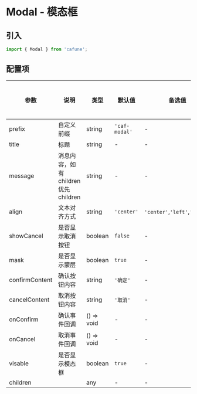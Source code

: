 # Modal - 模态框

## 引入
```jsx
import { Modal } from 'cafune';
```

## 配置项
| 参数 | 说明 | 类型 | 默认值 |备选值 | 是否必须 |
| --- | --- | --- | --- | --- | --- |
| prefix | 自定义前缀 | string | `'caf-modal'` | - | ❌ |
| title | 标题 | string | - | - | ❌ |
| message | 消息内容，如有children 优先children | string | - | - | ❌ |
| align | 文本对齐方式 | string | `'center'` | `'center'`,`'left'`,`'right'` | ❌ |
| showCancel | 是否显示取消按钮 | boolean | `false` | - | ❌ |
| mask | 是否显示蒙层 | boolean | `true` | - | ❌ |
| confirmContent | 确认按钮内容 | string | `'确定'` | - | ❌ |
| cancelContent | 取消按钮内容 | string | `'取消'` | - | ❌ |
| onConfirm | 确认事件回调 | () => void | - | - | ❌ |
| onCancel | 取消事件回调 | () => void | - | - | ❌ |
| visable | 是否显示模态框 | boolean | `true` | - | ❌ |
| children |  | any | - | - | ❌ |
